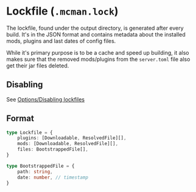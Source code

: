 # Lockfile (`.mcman.lock`)

The lockfile, found under the output directory, is generated after every build. It's in the JSON format and contains metadata about the installed mods, plugins and last dates of config files.

While it's primary purpose is to be a cache and speed up building, it also makes sure that the removed mods/plugins from the `server.toml` file also get their jar files deleted.

## Disabling

See [Options/Disabling lockfiles](../tutorials/options.md#disabling-lockfiles)

## Format

```ts
type Lockfile = {
    plugins: [Downloadable, ResolvedFile][],
    mods: [Downloadable, ResolvedFile][],
    files: BootstrappedFile[],
}

type BootstrappedFile = {
    path: string,
    date: number, // timestamp
}
```
